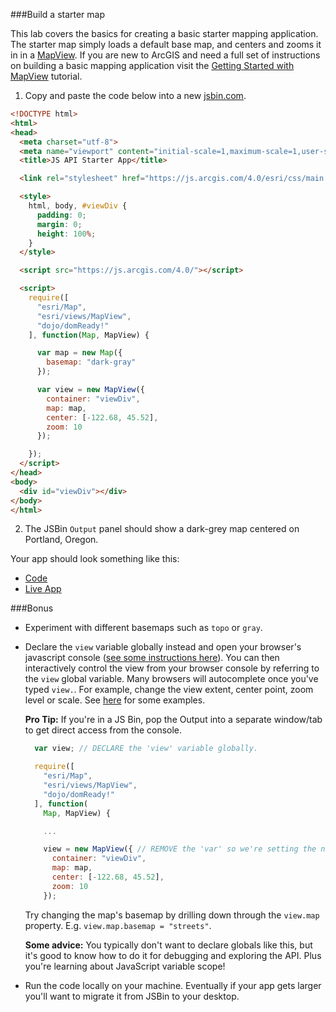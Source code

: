 ###Build a starter map

This lab covers the basics for creating a basic starter mapping application.
The starter map simply loads a default base map, and centers and zooms it in in a [MapView](https://developers.arcgis.com/javascript/latest/api-reference/esri-views-MapView.html).
If you are new to ArcGIS and need a full set of instructions on building a basic mapping application
visit the [Getting Started with MapView](https://developers.arcgis.com/javascript/latest/sample-code/get-started-mapview/index.html) tutorial.

1. Copy and paste the code below into a new [jsbin.com](http://jsbin.com).

  ```html
  <!DOCTYPE html>
  <html>
  <head>
    <meta charset="utf-8">
    <meta name="viewport" content="initial-scale=1,maximum-scale=1,user-scalable=no">
    <title>JS API Starter App</title>

    <link rel="stylesheet" href="https://js.arcgis.com/4.0/esri/css/main.css">

    <style>
      html, body, #viewDiv {
        padding: 0;
        margin: 0;
        height: 100%;
      }
    </style>

    <script src="https://js.arcgis.com/4.0/"></script>

    <script>
      require([
        "esri/Map",
        "esri/views/MapView",
        "dojo/domReady!"
      ], function(Map, MapView) {

        var map = new Map({
          basemap: "dark-gray"
        });

        var view = new MapView({
          container: "viewDiv",
          map: map,
          center: [-122.68, 45.52],
          zoom: 10
        });

      });
    </script>
  </head>
  <body>
    <div id="viewDiv"></div>
  </body>
  </html>
  ```

2. The JSBin `Output` panel should show a dark-grey map centered on Portland, Oregon.

Your app should look something like this:

 * [Code](index.html)
 * [Live App](https://esri.github.io/geodev-hackerlabs/develop/jsapi/create_starter_map/index.html)

###Bonus

* Experiment with different basemaps such as `topo` or `gray`.
* Declare the `view` variable globally instead and open your browser's javascript console ([see some instructions here](https://www.wickedlysmart.com/hfjsconsole/)). You can then interactively control the view from your browser console by referring to the `view` global variable. Many browsers will autocomplete once you've typed `view.`. For example, change the view extent, center point, zoom level or scale. See [here](https://developers.arcgis.com/javascript/latest/api-reference/esri-views-MapView.html) for some examples.

  **Pro Tip:** If you're in a JS Bin, pop the Output into a separate window/tab to get direct access from the console.
  ``` javascript
    var view; // DECLARE the 'view' variable globally.

    require([
      "esri/Map",
      "esri/views/MapView",
      "dojo/domReady!"
    ], function(
      Map, MapView) {

      ...

      view = new MapView({ // REMOVE the 'var' so we're setting the new global 'view' variable.
        container: "viewDiv",
        map: map,
        center: [-122.68, 45.52],
        zoom: 10
      });
  ```
  Try changing the map's basemap by drilling down through the `view.map` property. E.g. `view.map.basemap = "streets"`.

  **Some advice:** You typically don't want to declare globals like this, but it's good to know how to do it for debugging and exploring the API. Plus you're learning about JavaScript variable scope!
* Run the code locally on your machine. Eventually if your app gets larger you'll want to migrate it from JSBin to your desktop.

